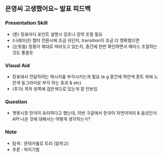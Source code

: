 <!-- # W3C Recommendations Translation -->

## 은영씨 고생했어요~ 발표 피드백

### Presentation Skill
- (톤) 장표마다 포인트 설명시 강조나 강약 조절 필요
- (나레이션) 챕터 전환시에 조금 쉬던지, transition이 조금 더 명확했으면
- (눈맞춤) 청중이 제대로 따라오고 있는지, 중간에 한번 확인하면서 페이스 조절하는 것도 좋을듯

### Visual Aid
- 장표에서 전달하려는 메시지를 부각시키는게 필요 (e.g 중간에 하얀색 폰트 위에 노란색 동그라미로 부각 하는 효과 & etc)
- (추가) 목차 왼쪽에 검은색으로 있는게 잘 안보임

### Question
- 챗봇시장 한국이 유리하다고 했는데, 이번 구글에서 한국어 자연어처리 & 음성인식 API 나온 것에 대해서는 어떻게 생각하는가?

### Note
- 탐색 : 몬테카를로 트리 (알파고)
- 추론 : 퍼지기법
